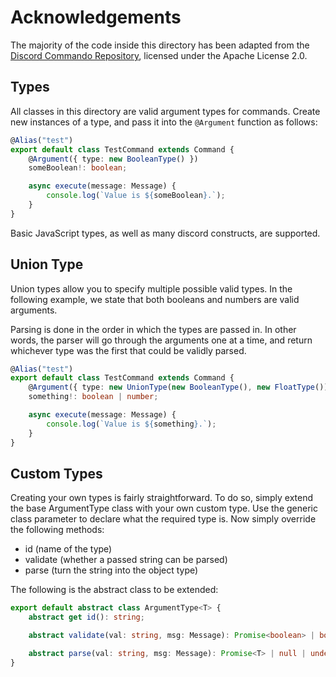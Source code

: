 # Acknowledgements
The majority of the code inside this directory has been adapted from the [Discord Commando
Repository](https://github.com/discordjs/Commando), licensed under the Apache
License 2.0.

## Types
All classes in this directory are valid argument types for commands. Create new
instances of a type, and pass it into the `@Argument` function as follows:
```ts
@Alias("test")
export default class TestCommand extends Command {
    @Argument({ type: new BooleanType() })
    someBoolean!: boolean;

    async execute(message: Message) {
        console.log(`Value is ${someBoolean}.`);
    }
}
```
Basic JavaScript types, as well as many discord constructs, are supported.

## Union Type
Union types allow you to specify multiple possible valid types. In the following
example, we state that both booleans and numbers are valid arguments. 

Parsing is done in the order in which the types are passed in. In other words,
the parser will go through the arguments one at a time, and return whichever
type was the first that could be validly parsed.

```ts
@Alias("test")
export default class TestCommand extends Command {
    @Argument({ type: new UnionType(new BooleanType(), new FloatType()) })
    something!: boolean | number;

    async execute(message: Message) {
        console.log(`Value is ${something}.`);
    }
}
```

## Custom Types
Creating your own types is fairly straightforward. To do so, simply extend the
base ArgumentType class with your own custom type. Use the generic class
parameter to declare what the required type is. Now simply override the following methods:
- id (name of the type)
- validate (whether a passed string can be parsed)
- parse (turn the string into the object type)

The following is the abstract class to be extended:

```ts
export default abstract class ArgumentType<T> {
    abstract get id(): string;

    abstract validate(val: string, msg: Message): Promise<boolean> | boolean;

    abstract parse(val: string, msg: Message): Promise<T> | null | undefined;
}
```